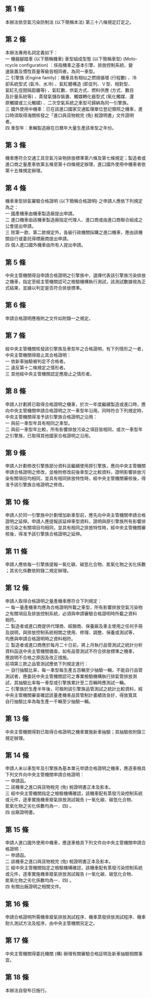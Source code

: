 第 1 條
-------
本辦法依空氣污染防制法 (以下簡稱本法) 第三十八條規定訂定之。

第 2 條
-------
本辦法專用名詞定義如下：  
一  機器腳踏車 (以下簡稱機車) 車型組成型態 (以下簡稱車型) (Moto-  
    rcycle configuration) ：係指機車之基本引擎、排放控制系統、變  
    速裝置及慣性質量等級皆相同者，為同一車型。  
二  引擎族 (Engine family)：機車具有相似之燃燒循環 (行程數) 、冷  
    卻系統型式 (氣冷、水冷) 、氣缸體構造 (即並列、Ｖ型、相對型、  
    氣缸孔徑間隔距離等) 、氣缸數、供氣方式、燃料供應 (方式、數目  
    及計量系統等) 、蒸發氣儲存裝置、觸媒轉化器型式 (氧化觸媒、還  
    原觸媒或三元觸媒) 、二次空氣系統之車型可歸納為同一引擎族。  
三  國外使用中機車：已在該進口國家交通監理單位登記領照之機車，進  
    口時須取得海關核發之「進口與貨物稅完 (免) 稅證明書」文件證明  
    者。  
四  車型年：車輛製造廠在日曆年大量生產該車型之年份。

第 3 條
-------
機車應符合交通工具空氣污染物排放標準第六條及第七條規定；製造者或  
進口商之量產車依第五條至第十四條規定辦理，進口國外使用中機車者依  
第十五條規定辦理。

第 4 條
-------
機車車型排氣審驗合格證明 (以下簡稱合格證明) 之申請人應依下列規定  
為之：  
一  國產機車由機車製造廠提出申請。  
二  進口機車由該機車製造廠指定代理人、進口商或由進口商聯合組成之  
    公會提出申請。  
三  除第一款、第二款規定外，各級行政機關採購之進口機車，應由該機  
    關自行或委託得標廠商提出申請。  
四  個人進口國外機車由所有人提出申請。

第 5 條
-------
中央主管機關得自申請合格證明之引擎族中，選擇代表該引擎族污染排放  
之機車，指定至經主管機關認可之檢驗機構執行測試，該測試數據視為正  
式結果，並據以判定是否符合排放標準。

第 6 條
-------
申請合格證明應檢附之文件如附錄一之規定。

第 7 條
-------
經中央主管機關核發該引擎族及車型年之合格證明，有下列情形之一者，  
中央主管機關得廢止其合格證明：  
一  依新車抽驗被判定不合格者。  
二  違反第十二條規定之情形者。  
三  其他經中央主管機關認定應廢止之情形者。

第 8 條
-------
申請人計劃將已取得合格證明之機車，於次一年度繼續製造或進口時，應  
向中央主管機關申請合格證明之次一車型年沿用。同時符合下列規定時，  
中央主管機關得准予該引擎族合格證明之沿用：  
一  與前一車型年具有相同之車型。  
二  與前一車型年比較，所有影響排放污染之項目皆相同，或次一車型年  
    之引擎族，已取得其他國家合格證明之沿用。

第 9 條
-------
申請人計劃修改引擎族部分資料且繼續使用原引擎族，應向中央主管機關  
申請合格證明之修改，並檢附修改前後車型之比較資料，證明影響排放污  
染有關項目均相同，並具有相同排放特性時，經中央主管機關審核後，得  
准予該引擎族合格證明之修改。

第 10 條
--------
申請人於同一引擎族中計劃增加新車型前，應先向中央主管機關申請合格  
證明之延伸。申請人應提報該延伸車型資料，證明與原引擎族所有影響排  
放污染之有關項目均相同，並具有相同之排放特性時，經中央主管機關審  
核後，得准予該引擎族合格證明之延伸。

第 11 條
--------
申請人應依每一引擎族提報一氧化碳、碳氫化合物、氮氧化物之劣化係數  
；其劣化係數依附錄二規定辦理。

第 12 條
--------
申請人取得合格證明之量產機車應符合下列規定：  
一  每一量產機車均應為合格證明所載之車型，所有影響排放空氣污染物  
    之有關項目及排放控制系統，必須與申請審驗合格證明時所載之資料  
    相符。  
二  製造者或進口商提供代理商、經銷商、保養廠及車主使用之任何手冊  
    及說明，與排放控制系統相關之使用、修理、調整、保養或測試等，  
    均應與申請合格證明時之資料相符。  
三  製造者或進口商應於每月二十日前，將上月執行品管測試之統計分析  
    資料函送中央主管機關備查。如有品管測試不符合排放標準之機車，  
    應說明不合格之原因及改正措施。  
前項第三款之品管測試應依下列規定進行：  
一  自行抽驗比率，每一車型每生產五百輛至少抽驗一輛，不能自行品管  
    測試者，應委託中央主管機關認可之專業檢驗機構執行排氣管排放測  
    試，其抽驗比率每一車型或引擎族累計至二百輛時應測試一輛。  
二  引擎族於生產半年後，可檢附該引擎族品管測試之統計比較資料，經  
    中央主管機關審查確認該量產機車品質管制計畫績效良好，得放寬其  
    自行抽驗比率為每生產一千輛至少抽驗一輛。

第 13 條
--------
中央主管機關得對已取得合格證明之機車實施新車抽驗；其抽驗依附錄三  
規定辦理。

第 14 條
--------
申請人未以車型年及引擎族為基本單元申請合格證明之機車，應逐車檢具  
下列文件向中央主管機關申請合格證明：  
一  申請函。  
二  該機車之進口與貨物稅完 (免) 稅證明書正本及影本。  
三  經中央主管機關指定之檢驗機構確認，該機車配有蒸發污染控制系統  
    或元件，逐車實施機車廢氣排放測試報告 (一氧化碳、碳氫化合物、  
    氮氧化物之劣化係數均為一．四) 。  
四  出廠證明書。

第 15 條
--------
申請人進口國外使用中機車，應逐車檢具下列文件向中央主管機關申請合  
格證明：  
一  申請函。  
二  該機車之進口與貨物稅完 (免) 稅證明書正本及影本。  
三  經中央主管機關指定之檢驗機構確認，該機車配有蒸發污染控制系統  
    或元件，逐車實施機車廢氣排放測試報告 (一氧化碳、碳氫化合物、  
    氮氧化物之劣化係數均為一．四) 。  
四  有關出廠證明之相關文件。

第 16 條
--------
申請合格證明所需機車廢氣排放測試程序、機車蒸發排放測試程序、機車  
耐久測試方法及程序，由中央主管機關另定之。

第 17 條
--------
中央主管機關得委託機關 (構) 辦理有關審驗合格証明及新車抽驗相關事  
宜。

第 18 條
--------
本辦法自發布日施行。

